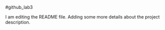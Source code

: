 #github_lab3

I am editing the README file. Adding some more details about the project description.
